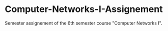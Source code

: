 # Computer-Networks-I-Assignement
Semester assignement of the 6th semester course "Computer Networks I".
